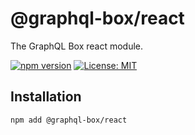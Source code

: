 # @graphql-box/react

The GraphQL Box react module.

[![npm version](https://badge.fury.io/js/%40graphql-box%2Fhelpers.svg)](https://badge.fury.io/js/%40graphql-box%2Freact)
[![License: MIT](https://img.shields.io/badge/License-MIT-yellow.svg)](LICENSE)

## Installation

```bash
npm add @graphql-box/react
```
